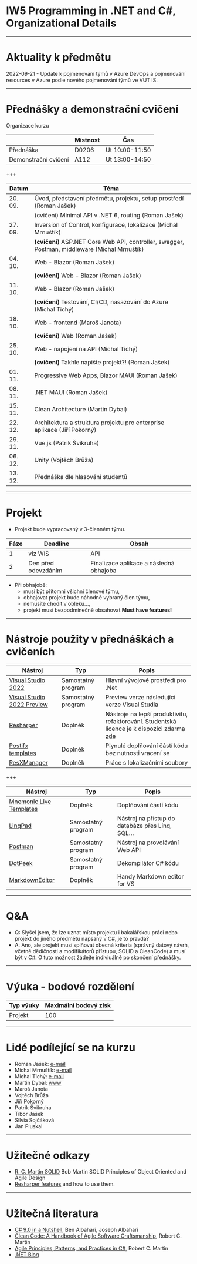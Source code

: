 # IW5 Programming in .NET and C#, Organizational Details

---
# Aktuality k předmětu
 2022-09-21 - Update k pojmenování týmů v Azure DevOps a pojmenování resources v Azure podle nového pojmenování týmů ve VUT IS.
 
--- 
# Přednášky a demonstrační cvičení

Organizace kurzu

|                      |    Místnost |            Čas |
| -                    | -           | -              |
| Přednáška            | D0206       | Ut 10:00-11:50 |
| Demonstrační cvičení | A112        | Ut 13:00-14:50 |

+++

| Datum   | Téma |
| -       | -    |
| 20. 09. | Úvod, představení předmětu, projektu, setup prostředí (Roman Jašek) |
|         | (cvičení) Minimal API v .NET 6, routing (Roman Jašek) |
| 27. 09. | Inversion of Control, konfigurace, lokalizace (Michal Mrnuštík) |
|         | **(cvičení)** ASP&#46;NET Core Web API, controller, swagger, Postman, middleware (Michal Mrnuštík) |
| 04. 10. | Web - Blazor (Roman Jašek)  |
|         | **(cvičení)** Web - Blazor (Roman Jašek) |
| 11. 10. | Web - Blazor (Roman Jašek) |
|         | **(cvičení)** Testování, CI/CD, nasazování do Azure (Michal Tichý) |
| 18. 10. | Web - frontend (Maroš Janota) |
|         | **(cvičení)** Web (Roman Jašek) |
| 25. 10. | Web - napojení na API (Michal Tichý) |
|         | **(cvičení)** Takhle napište projekt?! (Roman Jašek) |
| 01. 11. | Progressive Web Apps, Blazor MAUI (Roman Jašek) |
| 08. 11. | .NET MAUI (Roman Jašek) |
| 15. 11. | Clean Architecture (Martin Dybal) |
| 22. 12. | Architektura a struktura projektu pro enterprise aplikace (Jiří Pokorný) |
| 29. 11. | Vue.js (Patrik Švikruha) |
| 06. 12. | Unity (Vojtěch Brůža) |
| 13. 12. | Přednáška dle hlasování studentů |

--- 

# Projekt
* Projekt bude vypracovaný v 3-členném týmu. 

| Fáze |               Deadline |                                   Obsah |
| ---- |------------------------| --------------------------------------- |
| 1    |                viz WIS | API                                     |
| 2    |    Den před odevzdáním | Finalizace aplikace a následná obhajoba |

* Při obhajobě:
  * musí být přítomni všichni členové týmu,
  * obhajovat projekt bude náhodně vybraný člen týmu,
  * nemusíte chodit v obleku...,
  * projekt musí bezpodmínečně obsahovat **Must have features!**

--- 
# Nástroje použity v přednáškách a cvičeních

| Nástroj  |  Typ   | Popis |
| -------- |  ------| -------|
|[Visual Studio 2022](https://aka.ms/devtoolsforteaching)| Samostatný program | Hlavní vývojové prostředí pro .Net |
|[Visual Studio 2022 Preview](https://visualstudio.microsoft.com/vs/preview/)| Samostatný program | Preview verze následující verze Visual Studia |
|[Resharper](https://www.jetbrains.com/resharper/) | Doplněk | Nástroje na lepší produktivitu, refaktorování. Studentská licence je k dispozici zdarma [zde](https://www.jetbrains.com/student/) |
|[Postifx templates](https://github.com/controlflow/resharper-postfix) | Doplněk | Plynulé doplňování částí kódu bez nutnosti vracení se |
|[ResXManager](https://github.com/dotnet/ResXResourceManager) | Doplněk | Práce s lokalizačními soubory |


+++

| Nástroj  |  Typ   | Popis |
| -------- |  ------| -------|
|[Mnemonic Live Templates](https://github.com/JetBrains/mnemonics) | Doplněk | Doplňování částí kódu |
|[LinqPad](http://www.linqpad.net/) | Samostatný program  | Nástroj na přístup do databáze přes Linq, SQL… |
|[Postman](https://www.postman.com/) | Samostatný program  | Nástroj na provolávání Web API |
|[DotPeek](https://www.jetbrains.com/decompiler/) | Samostatný program  | Dekompilátor C# kódu |
|[MarkdownEditor](https://marketplace.visualstudio.com/items?itemName=MadsKristensen.MarkdownEditor)| Doplněk| Handy Markdown editor for VS |

--- 
# Q&A

* Q: Slyšel jsem, že lze uznat místo projektu i bakalářskou práci nebo projekt do jiného předmětu napsaný v C#, je to pravda?
* A: Ano, ale projekt musí splňovat obecná kriteria (správný datový návrh, včetně dědičnosti a modifikátorů přístupu, SOLID a CleanCode) a musí být v C#. O tuto možnost žádejte indiviuálně po skončení přednášky.

---
# Výuka - bodové rozdělení

|          Typ výuky |     Maximální bodový zisk |
| ------------------ | ------------------------- |
| Projekt            |                       100 |

--- 
# Lidé podílející se na kurzu
* Roman Jašek: [e-mail](mailto:roman.jasek@hotmail.com)
* Michal Mrnuštík: [e-mail](mailto:michal.mrnustik@outlook.com)
* Michal Tichý: [e-mail](mailto:edu@tichymichal.net)
* Martin Dybal: [www](https://www.dybal.it/)
* Maroš Janota
* Vojtěch Brůža
* Jiří Pokorný
* Patrik Švikruha
* Tibor Jašek
* Silvia Sojčáková
* Jan Pluskal

--- 
# Užitečné odkazy
* [R. C. Martin SOLID](https://youtu.be/TMuno5RZNeE?t=757) Bob Martin SOLID Principles of Object Oriented and Agile Design 
* [Resharper features](https://www.jetbrains.com/resharper/features/) and how to use them.

--- 
# Užitečná literatura
* [C# 9.0 in a Nutshell](http://www.albahari.com/nutshell/), Ben Albahari, Joseph Albahari
* [Clean Code: A Handbook of Agile Software Craftsmanship](https://books.google.cz/books?id=hjEFCAAAQBAJ), Robert C. Martin
* [Agile Principles, Patterns, and Practices in C#](https://books.google.cz/books?id=hckt7v6g09oC), Robert C. Martin
* [.NET Blog](https://devblogs.microsoft.com/dotnet/)
